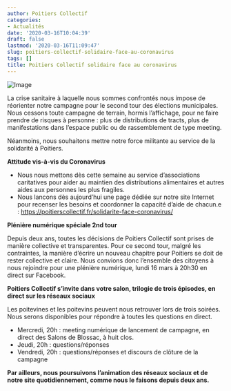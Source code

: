 ```yaml
---
author: Poitiers Collectif
categories:
- Actualités
date: '2020-03-16T10:04:39'
draft: false
lastmod: '2020-03-16T11:09:47'
slug: poitiers-collectif-solidaire-face-au-coronavirus
tags: []
title: Poitiers Collectif solidaire face au coronavirus
---
```


![Image](/images/2025/poitiers-collectif-solidaire-face-au-coronavirus/Soirée-électorale-1-1024x576.png) 

La crise sanitaire à laquelle nous sommes confrontés nous impose de réorienter notre campagne pour le second tour des élections municipales. Nous cessons toute campagne de terrain, hormis l’affichage, pour ne faire prendre de risques à personne : plus de distributions de tracts, plus de manifestations dans l’espace public ou de rassemblement de type meeting.

Néanmoins, nous souhaitons mettre notre force militante au service de la solidarité à Poitiers.

**Attitude vis-à-vis du Coronavirus**

  * Nous nous mettons dès cette semaine au service d’associations caritatives pour aider au maintien des distributions alimentaires et autres aides aux personnes les plus fragiles.
  * Nous lancons dès aujourd’hui une page dédiée sur notre site Internet pour recenser les besoins et coordonner la capacité d’aide de chacun.e : https://poitierscollectif.fr/solidarite-face-coronavirus/

**Plénière numérique spéciale 2nd tour**

Depuis deux ans, toutes les décisions de Poitiers Collectif sont prises de manière collective et transparentes. Pour ce second tour, malgré les contraintes, la manière d’écrire un nouveau chapitre pour Poitiers se doit de rester collective et claire. Nous convions donc l’ensemble des citoyens à nous rejoindre pour une plénière numérique, lundi 16 mars à 20h30 en direct sur Facebook.

**Poitiers Collectif s’invite dans votre salon, trilogie de trois épisodes, en direct sur les réseaux sociaux**

Les poitevines et les poitevins peuvent nous retrouver lors de trois soirées. Nous serons disponibles pour répondre à toutes les questions en direct.

  * Mercredi, 20h : meeting numérique de lancement de campagne, en direct des Salons de Blossac, à huit clos.
  * Jeudi, 20h : questions/réponses
  * Vendredi, 20h : questions/réponses et discours de clôture de la campagne

**Par ailleurs, nous poursuivons l’animation des réseaux sociaux et de notre site quotidiennement, comme nous le faisons depuis deux ans.**
